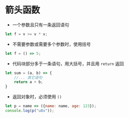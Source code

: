 # 箭头函数

+ 一个参数且只有一条返回语句

```javascript
let f = v >= v * v;
```

+ 不需要参数或需要多个参数时，使用括号

```javascript
let f = () => 5;
```

+ 代码块部分多于一条语句，用大括号，并且用 `return` 返回

```javascript
let sum = (a, b) => {
    //... 其它语句
    return a + b;
}
```

+ 返回对象时，必须使用 `()`

```javascript
let p = name => ({name: name, age: 123});
console.log(p("u8x"));
```